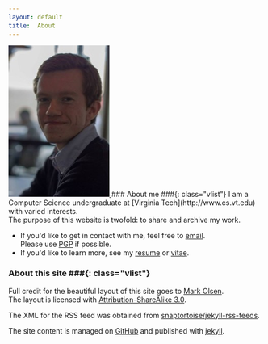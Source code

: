 ```yaml
---
layout: default
title:  About
---
```


<a href="/images/me-large.jpg">
    <img class="alignright border" src="/images/me.jpg" alt="Me"/>
</a>
### About me ###{: class="vlist"}
I am a Computer Science undergraduate at [Virginia Tech](http://www.cs.vt.edu)
with varied interests.<br/>
The purpose of this website is twofold: to share and archive my work.

+ If you'd like to get in contact with me, feel free to
[email](http://www.google.com/recaptcha/mailhide/d?k=01isoY3JTKYdPXHqmBRjYYYA==&c=bzTg1_QbUW16izbfjdRV4w==).<br/>
Please use [PGP](../pgp) if possible.
+ If you'd like to learn more, see my [resume](../resume) or [vitae](../cv/).

### About this site ###{: class="vlist"}
Full credit for the beautiful layout of this site goes to
[Mark Olsen](https://github.com/olesenm/olesenm.github.com).<br/>
The layout is licensed with 
[Attribution-ShareAlike 3.0](http://creativecommons.org/licenses/by-sa/3.0/).

The XML for the RSS feed was obtained from
[snaptortoise/jekyll-rss-feeds](https://github.com/snaptortoise/jekyll-rss-feeds).

The site content is managed on 
[GitHub](http://github.com/bamos/bamos.github.com)
and published with [jekyll](http://jekyllrb.com).
